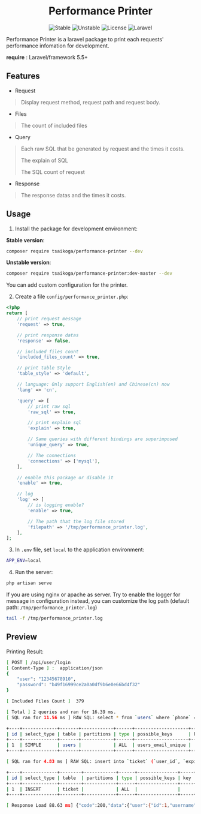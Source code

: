 <h1 align="center">Performance Printer</h1>

<p align="center">
<a link="https://packagist.org/packages/tsaikoga/performance-printer" style="text-decoration:none;">
  <img src="https://img.shields.io/badge/stable-v1.1.2-brightgreen" alt="Stable">
</a>
<a link="https://packagist.org/packages/tsaikoga/performance-printer" style="text-decoration:none;">
  <img src="https://img.shields.io/badge/unstable-dev--master-blue" alt="Unstable">
</a>
<a link="https://packagist.org/packages/tsaikoga/performance-printer" style="text-decoration:none;">
  <img src="https://img.shields.io/badge/license-MIT-orange.svg" alt="License">
</a>
<a link="https://packagist.org/packages/tsaikoga/performance-printer" style="text-decoration:none;">
  <img src="https://img.shields.io/badge/laravel-5.5%2B-green" alt="Laravel">
</a>
</p>

Performance Printer is a laravel package to print each requests' performance infomation for development.


**require** : Laravel/framework 5.5+

## Features
- Request
> Display request method, request path and request body.
- Files
> The count of included files
- Query
> Each raw SQL that be generated by request and the times it costs.
>
> The explain of SQL
>
> The SQL count of request
- Response
> The response datas and the times it costs.

## Usage
1. Install the package for development environment:

**Stable version**:
```bash
composer require tsaikoga/performance-printer --dev
```

**Unstable version**:
```bash
composer require tsaikoga/performance-printer:dev-master --dev
```

You can add custom configuration for the printer.

2. Create a file `config/performance_printer.php`:
```php
<?php
return [
    // print request message
    'request' => true,

    // print response datas
    'response' => false,

    // included files count
    'included_files_count' => true,

    // print table Style
    'table_style' => 'default',

    // language: Only support English(en) and Chinese(cn) now
    'lang' => 'cn',

    'query' => [
        // print raw sql
        'raw_sql' => true,

        // print explain sql
        'explain' => true,

        // Same queries with different bindings are superimposed
        'unique_query' => true,

        // The connections
        'connections' => ['mysql'],
    ],

    // enable this package or disable it
    'enable' => true,

    // log
    'log' => [
        // is logging enable?
        'enable' => true,

        // The path that the log file stored
        'filepath' => '/tmp/performance_printer.log',
    ],
];
```

3. In `.env` file, set `local` to the application environment:
```bash
APP_ENV=local
```

4. Run the server:
```bash
php artisan serve
```
If you are using nginx or apache as server.
Try to enable the logger for message in configuration instead, you can customize the log path (default path: `/tmp/performance_printer.log`)
```bash
tail -f /tmp/performance_printer.log
```


## Preview
Printing Result:
```bash
[ POST ] /api/user/login
[ Content-Type ] :  application/json
{
	"user": "12345678910",
	"password": "b49f16999ce2a0a0df9b6e0e66bd4f32"
}

[ Included Files Count ]  379

[ Total ] 2 queries and ran for 16.39 ms.
[ SQL ran for 11.56 ms ] RAW SQL: select * from `users` where `phone` = "12345678910" or `email` = "12345678910" limit 1

+----+-------------+-------+------------+------+--------------------+-----+---------+-----+------+----------+-------------+
| id | select_type | table | partitions | type | possible_keys      | key | key_len | ref | rows | filtered | Extra       |
+----+-------------+-------+------------+------+--------------------+-----+---------+-----+------+----------+-------------+
| 1  | SIMPLE      | users |            | ALL  | users_email_unique |     |         |     | 1770 | 19       | Using where |
+----+-------------+-------+------------+------+--------------------+-----+---------+-----+------+----------+-------------+

[ SQL ran for 4.83 ms ] RAW SQL: insert into `ticket` (`user_id`, `expire_time`, `ticket`, `updated_at`, `created_at`) values (1, "2020-06-08 17:20:39", "08c14bace9bdfd9dbe3558adba463d1f198", "2020-06-01 17:20:39", "2020-06-01 17:20:39")

+----+-------------+--------+------------+------+---------------+-----+---------+-----+------+----------+-------+
| id | select_type | table  | partitions | type | possible_keys | key | key_len | ref | rows | filtered | Extra |
+----+-------------+--------+------------+------+---------------+-----+---------+-----+------+----------+-------+
| 1  | INSERT      | ticket |            | ALL  |               |     |         |     |      |          |       |
+----+-------------+--------+------------+------+---------------+-----+---------+-----+------+----------+-------+

[ Response Load 88.63 ms] {"code":200,"data":{"user":{"id":1,"username":"koga","phone":"12345678910","email":"koga@gmail.com","created_at":"2020-06-01 14:45:09","updated_at":"2019-06-01 14:45:09","loginname":"koga","from":"api","regip":null,"regdate":null,"ticket":"08c14bace9bdfd9dbe3558adba463d1f198"}},"msg":"\u767b\u5f55\u6210\u529f\uff01"}
```
